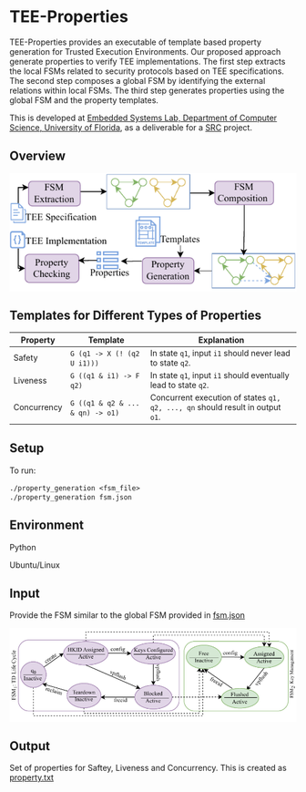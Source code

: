 # TEE-Properties
TEE-Properties provides an executable of template based property generation for Trusted Execution Environments.  Our proposed approach generate properties to verify TEE implementations. The first step extracts the local FSMs related to security protocols based on TEE  specifications. The second step composes a global FSM by identifying the external relations within local FSMs. The third step generates properties using the global FSM and the property templates.

This is developed at [Embedded Systems Lab, Department of Computer Science, University of Florida](https://www.cise.ufl.edu/research/cad), as a deliverable for a [SRC](https://www.src.org/) project.

## Overview
<img src="overview_date24.pdf"
     alt="Overview of template based property generation for TEE architecture"
     style="float: center; margin-right: 10px;" 
     align="center"/>

## Templates for Different Types of Properties

| Property    | Template                                                        | Explanation                                                                                      |
|-------------|-----------------------------------------------------------------|--------------------------------------------------------------------------------------------------|
| Safety      | `G (q1 -> X (! (q2 U i1)))`                                 | In state `q1`, input `i1` should never lead to state `q2`.                                   |
| Liveness    | `G ((q1 & i1) -> F q2)`                                     | In state `q1`, input `i1` should eventually lead to state `q2`.                              |
| Concurrency | `G ((q1 & q2 & ... & qn) -> o1)`                            | Concurrent execution of states `q1, q2, ..., qn` should result in output `o1`.               |

## Setup
To run:
```
./property_generation <fsm_file>
./property_generation fsm.json
```
## Environment
Python

Ubuntu/Linux

## Input
Provide the FSM similar to the global FSM provided in [fsm.json](fsm.json)

<img src="globalfsm1.pdf"
     alt="Sample global FSM in fsm.json file"
     style="float: center; margin-right: 10px;" 
     align="center"/>
## Output
Set of properties for Saftey, Liveness and Concurrency. This is created as [property.txt](property.txt)

